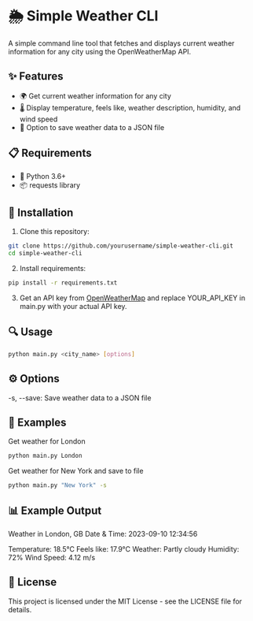 # 🌦️ Simple Weather CLI

A simple command line tool that fetches and displays current weather information for any city using the OpenWeatherMap API.

## ✨ Features

- 🌍 Get current weather information for any city
- 🌡️ Display temperature, feels like, weather description, humidity, and wind speed
- 💾 Option to save weather data to a JSON file

## 📋 Requirements

- 🐍 Python 3.6+
- 📦 requests library

## 🚀 Installation

1. Clone this repository:
```bash
git clone https://github.com/yourusername/simple-weather-cli.git
cd simple-weather-cli
```

2. Install requirements:
```bash
pip install -r requirements.txt
```

3. Get an API key from [OpenWeatherMap](https://openweathermap.org/api) and replace YOUR_API_KEY in main.py with your actual API key.

## 🔍 Usage
```bash
python main.py <city_name> [options]
```

## ⚙️ Options

-s, --save: Save weather data to a JSON file

## 📝 Examples

Get weather for London
```bash
python main.py London
```

Get weather for New York and save to file
```bash
python main.py "New York" -s
```

## 📊 Example Output

Weather in London, GB
Date & Time: 2023-09-10 12:34:56

Temperature: 18.5°C
Feels like: 17.9°C
Weather: Partly cloudy
Humidity: 72%
Wind Speed: 4.12 m/s

## 📄 License

This project is licensed under the MIT License - see the LICENSE file for details.
